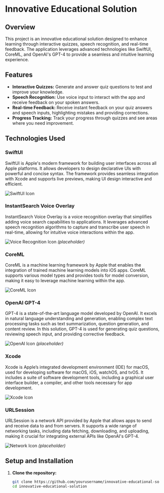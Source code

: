 # Innovative Educational Solution

## Overview

This project is an innovative educational solution designed to enhance learning through interactive quizzes, speech recognition, and real-time feedback. The application leverages advanced technologies like SwiftUI, CoreML, and OpenAI's GPT-4 to provide a seamless and intuitive learning experience.

## Features

- **Interactive Quizzes:** Generate and answer quiz questions to test and improve your knowledge.
- **Speech Recognition:** Use voice input to interact with the app and receive feedback on your spoken answers.
- **Real-time Feedback:** Receive instant feedback on your quiz answers and speech inputs, highlighting mistakes and providing corrections.
- **Progress Tracking:** Track your progress through quizzes and see areas where you need improvement.

## Technologies Used

### SwiftUI
SwiftUI is Apple's modern framework for building user interfaces across all Apple platforms. It allows developers to design declarative UIs with powerful and concise syntax. The framework provides seamless integration with Xcode and supports live previews, making UI design interactive and efficient.

![SwiftUI Icon](https://developer.apple.com/assets/elements/icons/swiftui/swiftui-64x64_2x.png)

### InstantSearch Voice Overlay
InstantSearch Voice Overlay is a voice recognition overlay that simplifies adding voice search capabilities to applications. It leverages advanced speech recognition algorithms to capture and transcribe user speech in real-time, allowing for intuitive voice interactions within the app.

![Voice Recognition Icon](https://example.com/voice_icon.png) *(placeholder)*

### CoreML
CoreML is a machine learning framework by Apple that enables the integration of trained machine learning models into iOS apps. CoreML supports various model types and provides tools for model conversion, making it easy to leverage machine learning within the app.

![CoreML Icon](https://developer.apple.com/assets/elements/icons/coreml/coreml-64x64_2x.png)

### OpenAI GPT-4
GPT-4 is a state-of-the-art language model developed by OpenAI. It excels in natural language understanding and generation, enabling complex text processing tasks such as text summarization, question generation, and content review. In this solution, GPT-4 is used for generating quiz questions, reviewing speech input, and providing corrective feedback.

![OpenAI Icon](https://example.com/openai_icon.png) *(placeholder)*

### Xcode
Xcode is Apple’s integrated development environment (IDE) for macOS, used for developing software for macOS, iOS, watchOS, and tvOS. It includes a suite of software development tools, including a graphical user interface builder, a compiler, and other tools necessary for app development.

![Xcode Icon](https://developer.apple.com/assets/elements/icons/xcode/xcode-64x64_2x.png)

### URLSession
URLSession is a network API provided by Apple that allows apps to send and receive data to and from servers. It supports a wide range of networking tasks, including data fetching, downloading, and uploading, making it crucial for integrating external APIs like OpenAI's GPT-4.

![Network Icon](https://example.com/network_icon.png) *(placeholder)*

## Setup and Installation

1. **Clone the repository:**
   ```bash
   git clone https://github.com/yourusername/innovative-educational-solution.git
   cd innovative-educational-solution
